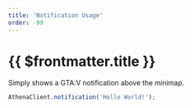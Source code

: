 ```yaml
---
title: 'Notification Usage'
order: -99
---
```


# {{ $frontmatter.title }}

Simply shows a GTA:V notification above the minimap.

```ts
AthenaClient.notification('Hello World!');
```